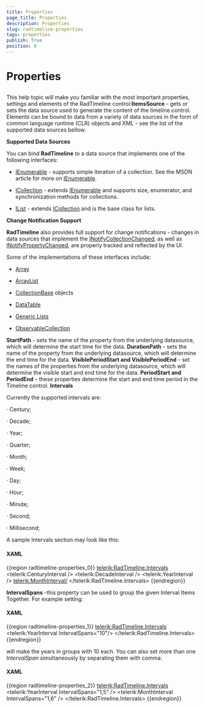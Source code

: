 ```yaml
---
title: Properties
page_title: Properties
description: Properties
slug: radtimeline-properties
tags: properties
publish: True
position: 0
---
```


# Properties



## 

This help topic will make you familiar with the most important properties, settings and elements of the RadTimeline control:__ItemsSource__ - gets or sets the data source used to generate the content of the timeline control. Elements can be bound to data from a variety of data sources in the form of common language runtime (CLR) objects and XML - see the list of the supported data sources bellow.
        

__Supported Data Sources__

You can bind __RadTimeline__ to a data source that implements one of the following interfaces:
        

* [IEnumerable](http://msdn.microsoft.com/en-us/library/system.collections.ienumerable.aspx) - supports simple iteration of a collection. See the MSDN article for more on [IEnumerable](http://msdn.microsoft.com/en-us/library/system.collections.ienumerable.aspx).
          

* [ICollection](http://msdn.microsoft.com/en-us/library/system.collections.icollection.aspx) - extends [IEnumerable](http://msdn.microsoft.com/en-us/library/system.collections.ienumerable.aspx) and supports size, enumerator, and synchronization methods for collections.
          

* [IList](http://msdn.microsoft.com/en-us/library/system.collections.ilist.aspx) - extends [ICollection](http://msdn.microsoft.com/en-us/library/system.collections.icollection.aspx) and is the base class for lists.
          

__Change Notification Support__

__RadTimeline__ also provides full support for change notifications - changes in data sources that implement the [INotifyCollectionChanged](http://msdn.microsoft.com/en-us/library/system.collections.specialized.inotifycollectionchanged.aspx), as well as [INotifyPropertyChanged](http://msdn.microsoft.com/en-us/library/system.componentmodel.inotifypropertychanged(VS.95).aspx%20),  are properly tracked and reflected by the UI.
        

Some of the implementations of these interfaces include:

* [Array](http://msdn.microsoft.com/en-us/library/system.array.aspx)

* [ArrayList](http://msdn.microsoft.com/en-us/library/system.collections.arraylist.aspx)

* [CollectionBase](http://msdn.microsoft.com/en-us/library/system.collections.collectionbase.aspx) objects
          

* [DataTable](http://msdn.microsoft.com/en-us/library/system.data.datatable.aspx)

* [Generic Lists](http://msdn2.microsoft.com/en-us/library/6sh2ey19.aspx)

* [ObservableCollection](http://msdn.microsoft.com/en-us/library/ms668604.aspx)

__StartPath__ - sets the name of the property from the underlying datasource, which will determine the start time for the data.
        __DurationPath__ - sets the name of the property from the underlying datasource, which will determine the end time for the data.
        __VisiblePeriodStart and VisiblePeriodEnd__ - set the names of the properties from the underlying datasource,
        which will determine the visible start and end time for the data.
        __PeriodStart and PeriodEnd__ – these properties determine the start and end time period in the Timeline control.
        __Intervals__

Currently the supported intervals are:

·         Century;

·         Decade;

·         Year;

·         Quarter;

·         Month;

·         Week;

·         Day;

·         Hour;

·         Minute;

·         Second;

·         Millisecond;

A sample Intervals section may look like this:

#### __XAML__

{{region radtimeline-properties_0}}
	 <telerik:RadTimeline.Intervals>
	       <telerik:CenturyInterval />
	       <telerik:DecadeInterval />
	       <telerik:YearInterval />
	       <telerik:MonthInterval/>
	  </telerik:RadTimeline.Intervals>
	{{endregion}}



__IntervalSpans__ -this property can be used to group the given Interval Items Together. For example setting:
        

#### __XAML__

{{region radtimeline-properties_1}}
	<telerik:RadTimeline.Intervals>
	   <telerik:YearInterval IntervalSpans="10"/>
	</telerik:RadTimeline.Intervals>
	{{endregion}}



will make the years in groups with 10 each. You can also set more than one *IntervalSpan* simultaneously by separating them with comma:
        

#### __XAML__

{{region radtimeline-properties_2}}
	<telerik:RadTimeline.Intervals>
	   <telerik:YearInterval IntervalSpans="1,5" />
	   <telerik:MonthInterval IntervalSpans="1,6" />
	</telerik:RadTimeline.Intervals>
	{{endregion}}



